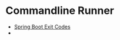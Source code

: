 # Commandline Runner

- [Spring Boot Exit Codes](https://www.baeldung.com/spring-boot-exit-codes)
- 
